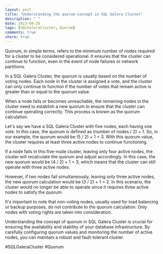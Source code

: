 ```yaml
---
layout: post
title: "Understanding the quorum concept in SQL Galera Cluster"
description: " "
date: 2023-09-26
tags: [SQLGaleraCluster, Quorum]
comments: true
share: true
---
```


Quorum, in simple terms, refers to the minimum number of nodes required for a cluster to be considered operational. It ensures that the cluster can continue to function, even in the event of node failures or network partitions.

In a SQL Galera Cluster, the quorum is usually based on the number of voting nodes. Each node in the cluster is assigned a vote, and the cluster can only continue to function if the number of votes that remain active is greater than or equal to the quorum value.

When a node fails or becomes unreachable, the remaining nodes in the cluster need to establish a new quorum to ensure that the cluster can continue operating correctly. This process is known as the quorum calculation.

Let's say we have a SQL Galera Cluster with five nodes, each having one vote. In this case, the quorum is defined as (number of nodes / 2) + 1. So, in our example, the quorum would be (5 / 2) + 1 = 3. With this quorum value, the cluster requires at least three active nodes to continue functioning.

If a node fails in this five-node cluster, leaving only four active nodes, the cluster will recalculate the quorum and adjust accordingly. In this case, the new quorum would be (4 / 2) + 1 = 3, which means that the cluster can still operate with three active nodes.

However, if two nodes fail simultaneously, leaving only three active nodes, the new quorum calculation would be (3 / 2) + 1 = 2. In this scenario, the cluster would no longer be able to operate since it requires three active nodes to satisfy the quorum.

It's important to note that non-voting nodes, usually used for load balancing or backup purposes, do not contribute to the quorum calculation. Only nodes with voting rights are taken into consideration.

Understanding the concept of quorum in SQL Galera Cluster is crucial for ensuring the availability and stability of your database infrastructure. By carefully configuring quorum values and monitoring the number of active nodes, you can maintain a robust and fault-tolerant cluster.

#SQLGaleraCluster #Quorum